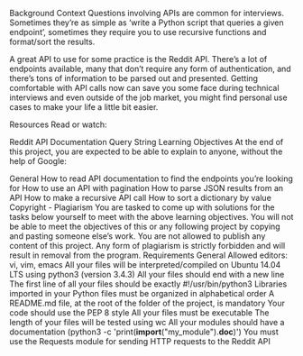 Background Context
Questions involving APIs are common for interviews. Sometimes they’re as simple as ‘write a Python script that queries a given endpoint’, sometimes they require you to use recursive functions and format/sort the results.

A great API to use for some practice is the Reddit API. There’s a lot of endpoints available, many that don’t require any form of authentication, and there’s tons of information to be parsed out and presented. Getting comfortable with API calls now can save you some face during technical interviews and even outside of the job market, you might find personal use cases to make your life a little bit easier.

Resources
Read or watch:

Reddit API Documentation
Query String
Learning Objectives
At the end of this project, you are expected to be able to explain to anyone, without the help of Google:

General
How to read API documentation to find the endpoints you’re looking for
How to use an API with pagination
How to parse JSON results from an API
How to make a recursive API call
How to sort a dictionary by value
Copyright - Plagiarism
You are tasked to come up with solutions for the tasks below yourself to meet with the above learning objectives.
You will not be able to meet the objectives of this or any following project by copying and pasting someone else’s work.
You are not allowed to publish any content of this project.
Any form of plagiarism is strictly forbidden and will result in removal from the program.
Requirements
General
Allowed editors: vi, vim, emacs
All your files will be interpreted/compiled on Ubuntu 14.04 LTS using python3 (version 3.4.3)
All your files should end with a new line
The first line of all your files should be exactly #!/usr/bin/python3
Libraries imported in your Python files must be organized in alphabetical order
A README.md file, at the root of the folder of the project, is mandatory
Your code should use the PEP 8 style
All your files must be executable
The length of your files will be tested using wc
All your modules should have a documentation (python3 -c 'print(__import__("my_module").__doc__)')
You must use the Requests module for sending HTTP requests to the Reddit API